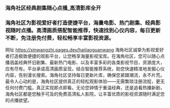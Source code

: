 ### 海角社区经典剧集随心点播_高清影库全开
### 海角社区为影视爱好者打造便捷平台，海量电影、热门剧集、经典影视随时点播。高清画质搭配智能推荐，快速找到心仪内容，每日更新不断，免注册免付费，轻松畅享丰富影视资源。
网址 https://xinwangzhi.pages.dev/haijiaoguanwang 
海角社区诚挚为影视爱好者打造极致便捷的观影平台，让您畅享海量影视宝库。在海角社区，您可以随心点播涵盖经典怀旧剧集、最新热门电影、以及丰富多彩的各类影视节目，资源庞大，应有尽有。平台承诺高清画质呈现，结合智能推荐系统，助您快速精准地发掘心仪内容，告别漫长搜索。海角社区坚持每日更新片库，确保您紧跟潮流，永不片荒。最令人心动的是，海角社区提供真正的轻松观影体验——无需繁琐注册流程，更无任何付费门槛，真正实现即点即看。无论您钟情于重温经典，还是追看热播新剧，海角社区都是您触手可及的免费高清私人影院，让丰富优质的影视资源随时满足您的点播欲望。
